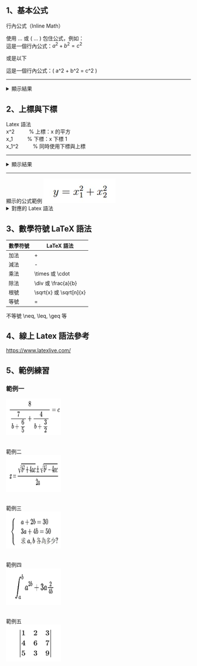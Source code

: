## 1、基本公式<br>

行內公式（Inline Math）

使用 $...$ 或 \( ... \) 包住公式，例如： <br>
這是一個行內公式：$a^2 + b^2 = c^2$ <br>

或是以下 <br>

這是一個行內公式：\( a^2 + b^2 = c^2 \)<br>

<hr>
<details>
<Summary>
顯示結果
</Summary>
<img src="001.jpg" />
</details>


## 2、上標與下標<br>
Latex 語法 <br>
x^2    &nbsp;&nbsp;&nbsp;&nbsp;&nbsp;&nbsp;&nbsp;&nbsp; % 上標：x 的平方  <br>
x_1    &nbsp;&nbsp;&nbsp;&nbsp;&nbsp;&nbsp;&nbsp;&nbsp; % 下標：x 下標 1  <br>
x_1^2  &nbsp;&nbsp;&nbsp;&nbsp;&nbsp;&nbsp;&nbsp;&nbsp; % 同時使用下標與上標  <br>

<hr>
<details>
<Summary>
顯示結果
</Summary>
<img src="002.jpg" />
</details>

<hr>
顯示的公式範例
<img src="003.jpg" />
<details>
<Summary>
對應的 Latex 語法
</Summary>
$ y = x_1^2 + x_2^2 $
</details>

## 3、數學符號	LaTeX 語法<br>

| 數學符號 | LaTeX 語法 |
| -------  | ---------|
| 加法	   | +        |
| 減法	   | -        |
| 乘法	   | \times 或 \cdot |
| 除法	   | \div 或 \frac{a}{b} |
| 根號	   | \sqrt{x} 或 \sqrt[n]{x} |
| 等號	   | =                       |
不等號	\neq, \leq, \geq 等

## 4、線上 Latex 語法參考 <br>

https://www.latexlive.com/

## 5、範例練習 <br>

### 範例一<br>
<img src="004.jpg" width=150 height=100 /><br><br>

範例二<br>
<img src="005.jpg" width=150 height=100  /><br><br>

範例三<br>
<img src="006.jpg" width=150 height=100  /><br><br>

範例四<br>
<img src="007.jpg" width=150 height=100 /><br><br>

範例五<br>
<img src="008.jpg" width=150 height=100 /><br><br>






